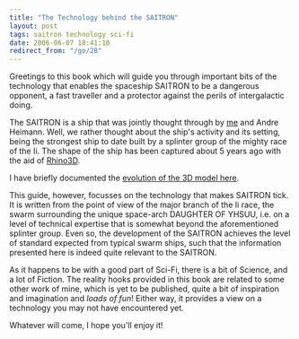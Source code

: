 ```yaml
---
title: "The Technology behind the SAITRON"
layout: post
tags: saitron technology sci-fi
date: 2006-06-07 18:41:10
redirect_from: "/go/28"
---
```


Greetings to this book which will guide you through important bits of the technology that enables the spaceship SAITRON to be a dangerous opponent, a fast traveller and a protector against the perils of intergalactic doing.

The SAITRON is a ship that was jointly thought through by [me](/?q=node/30) and Andre Heimann. Well, we rather thought about the ship&#39;s activity and its setting, being the strongest ship to date built by a splinter group of the mighty race of the Ii. The shape of the ship has been captured about 5 years ago with the aid of 
[Rhino3D](http://www.rhino3d.com/). 

I have briefly documented the [evolution of the 3D model here](/?q=node/37).

This guide, however, focusses on the technology that makes SAITRON tick. It is written from the point of view of the major branch of the Ii race, the swarm surrounding the unique space-arch DAUGHTER OF YHSUU, i.e. on a level of technical expertise that is somewhat beyond the aforementioned splinter group. Even so, the development of the SAITRON achieves the level of standard expected from typical swarm ships, such that the information presented here is indeed quite relevant to the SAITRON.

As it happens to be with a good part of Sci-Fi, there is a bit of Science, and a lot of Fiction. The reality hooks provided in this book are related to some other work of mine, which is yet to be published, quite a bit of inspiration and imagination and _loads of fun_! Either way, it provides a view on a technology you may not have encountered yet. 

Whatever will come, I hope you&#39;ll enjoy it! 